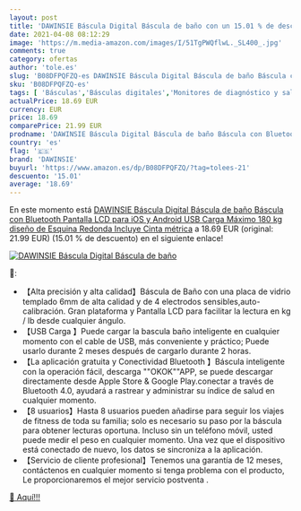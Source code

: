 ```yaml
---
layout: post
title: 'DAWINSIE Báscula Digital Báscula de baño con un 15.01 % de descuento'
date: 2021-04-08 08:12:29
image: 'https://m.media-amazon.com/images/I/51TgPWQflwL._SL400_.jpg'
comments: true
category: ofertas
author: 'tole.es'
slug: 'B08DFPQFZQ-es DAWINSIE Báscula Digital Báscula de baño Báscula con...'
sku: 'B08DFPQFZQ-es'
tags: [ 'Básculas','Básculas digitales','Monitores de diagnóstico y salud','Salud y cuidado personal','Suministros y equipamiento médico','android','dawinsie', ]
actualPrice: 18.69 EUR
currency: EUR
price: 18.69
comparePrice: 21.99 EUR
prodname: 'DAWINSIE Báscula Digital Báscula de baño Báscula con Bluetooth Pantalla LCD para iOS y Android  USB Carga  Máximo 180 kg  diseño de Esquina Redonda  Incluye Cinta métrica'
country: 'es'
flag: '🇪🇸'
brand: 'DAWINSIE'
buyurl: 'https://www.amazon.es/dp/B08DFPQFZQ/?tag=tolees-21'
descuento: '15.01'
average: '18.69'
---
```


En este momento está [DAWINSIE Báscula Digital Báscula de baño Báscula con Bluetooth Pantalla LCD para iOS y Android  USB Carga  Máximo 180 kg  diseño de Esquina Redonda  Incluye Cinta métrica](https://www.amazon.es/dp/B08DFPQFZQ/?tag=tolees-21) a 18.69 EUR (original: 21.99 EUR) (15.01 %  de descuento) en el siguiente enlace!

[![DAWINSIE Báscula Digital Báscula de baño](https://m.media-amazon.com/images/I/51TgPWQflwL._SL400_.jpg)](https://www.amazon.es/dp/B08DFPQFZQ/?tag=tolees-21)

🔎:

- 【Alta precisión y alta calidad】Báscula de Baño con una placa de vidrio templado 6mm de alta calidad y de 4 electrodos sensibles,auto-calibración. Gran plataforma y Pantalla LCD para facilitar la lectura en kg / lb desde cualquier ángulo.
- 【USB Carga 】Puede cargar la bascula baño inteligente en cualquier momento con el cable de USB, más conveniente y práctico; Puede usarlo durante 2 meses después de cargarlo durante 2 horas.
- 【La aplicación gratuita y Conectividad Bluetooth 】Báscula inteligente con la operación fácil, descarga ""OKOK""APP, se puede descargar directamente desde Apple Store & Google Play.conectar a través de Bluetooth 4.0, ayudará a rastrear y administrar su índice de salud en cualquier momento.
- 【8 usuarios】Hasta 8 usuarios pueden añadirse para seguir los viajes de fitness de toda su familia; solo es necesario su paso por la báscula para obtener lecturas oportuna. Incluso sin un teléfono móvil, usted puede medir el peso en cualquier momento. Una vez que el dispositivo está conectado de nuevo, los datos se sincroniza a la aplicación.
- 【Servicio de cliente profesional】Tenemos una garantía de 12 meses, contáctenos en cualquier momento si tenga problema con el producto, Le proporcionaremos el mejor servicio postventa .

[🛒 Aquí!!!](https://www.amazon.es/dp/B08DFPQFZQ/?tag=tolees-21)

